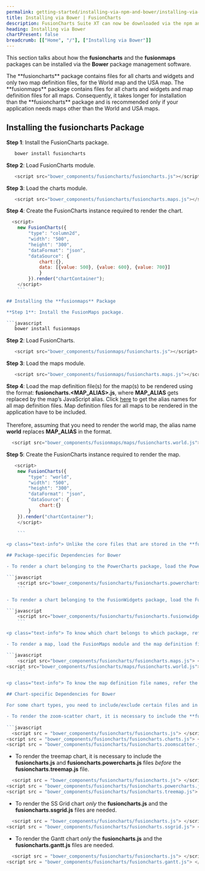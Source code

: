 ```yaml
---
permalink: getting-started/installing-via-npm-and-bower/installing-via-bower.html
title: Installing via Bower | FusionCharts
description: FusionCharts Suite XT can now be downloaded via the npm and Bower package managers. This section talks about installing FusionCharts Suite XT via Bower.
heading: Installing via Bower
chartPresent: false
breadcrumb: [["Home", "/"], ["Installing via Bower"]]
---
```


This section talks about how the **fusioncharts** and the **fusionmaps** packages can be installed via the **Bower** package management software.

<p class="text-info"> The **fusioncharts** package contains files for all charts and widgets and only two map definition files, for the World map and the USA map. The **fusionmaps** package contains files for all charts and widgets and map definition files for all maps. Consequently, it takes longer for installation than the **fusioncharts** package and is recommended only if your application needs maps other than the World and USA maps.</p>

## Installing the **fusioncharts** Package

**Step 1**: Install the FusionCharts package.

```javascript 
   bower install fusioncharts
   ```
   
**Step 2**: Load FusionCharts module.

```javascript 
   <script src="bower_components/fusioncharts/fusioncharts.js"></script>
   ```
   
**Step 3**: Load the charts module.

```javascript 
   <script src="bower_components/fusioncharts/fusioncharts.maps.js"></script>
   ```
   
**Step 4**: Create the FusionCharts instance required to render the chart.

```javascript
  <script>
	new FusionCharts({
		"type": "column2d",
		"width": "500",
		"height": "300",
		"dataFormat": "json",
		"dataSource": {
			chart:{},
			data: [{value: 500}, {value: 600}, {value: 700}]
			}
		}).render("chartContainer");
	</script>
	```

## Installing the **fusionmaps** Package

**Step 1**: Install the FusionMaps package.

```javascript
   bower install fusionmaps
   ```
   
**Step 2**: Load FusionCharts.
```javascript
   <script src="bower_components/fusionmaps/fusioncharts.js"></script>
   ```
   
**Step 3**: Load the maps module.
   
```javascript
   <script src="bower_components/fusionmaps/fusioncharts.maps.js"></script>
   ```
   
**Step 4**: Load the map definition file(s) for the map(s) to be rendered using the format: **fusioncharts.&lt;MAP_ALIAS&gt;.js**, where **MAP_ALIAS** gets replaced by the map’s JavaScript alias. Click [here](http://www.fusioncharts.com/dev/getting-started/list-of-maps.html) to get the alias names for all map definition files. Map definition files for all maps to be rendered in the application have to be included. <br> <br> Therefore, assuming that you need to render the world map, the alias name __world__ replaces __MAP_ALIAS__ in the format.

```javascript
  <script src="bower_components/fusionmaps/maps/fusioncharts.world.js"></script>
  ```

**Step 5**: Create the FusionCharts instance required to render the map.

```javascript
   <script>
	new FusionCharts({
		"type": "world",
		"width": "500",
		"height": "300",
		"dataFormat": "json",
		"dataSource": {
			chart:{}
		}
	}).render("chartContainer");
	</script>

	```

<p class="text-info"> Unlike the core files that are stored in the **fusioncharts** directory, all map definition files are stored in the **maps** directory and are required to be fetched from there. </p>

## Package-specific Dependencies for Bower

- To render a chart belonging to the PowerCharts package, load the PowerCharts module:

```javascript
	<script src="bower_components/fusioncharts/fusioncharts.powercharts.js"> </script>
	```

- To render a chart belonging to the FusionWidgets package, load the FusionWidgets module:

```javascript
	<script src="bower_components/fusioncharts/fusioncharts.fusionwidgets.js"> </script>
	```

<p class="text-info"> To know which chart belongs to which package, refer the [list of charts](http://www.fusioncharts.com/dev/getting-started/list-of-charts.html). </p>

- To render a map, load the FusionMaps module and the map definition file for that map:

```javascript
	<script src="bower_components/fusioncharts/fusioncharts.maps.js"> </script>
<script src="bower_components/fusioncharts/maps/fusioncharts.world.js"> </script>
	```

<p class="text-info"> To know the map definition file names, refer the [list of maps](http://www.fusioncharts.com/dev/getting-started/list-of-maps.html). </p>

## Chart-specific Dependencies for Bower

For some chart types, you need to include/exclude certain files and in a certain order. These chart types and the corresponding files are mentioned below:

- To render the zoom-scatter chart, it is necessary to include the **fusioncharts.js** and **fusioncharts.charts.js** files _before_ the **fusioncharts.zoomscatter.js** file.
  
```javascript
  <script src = "bower_components/fusioncharts/fusioncharts.js"> </script> 
<script src = "bower_components/fusioncharts/fusioncharts.charts.js"> </script>  
<script src = "bower_components/fusioncharts/fusioncharts.zoomscatter.js"> </script>
  ```

- To render the treemap chart, it is necessary to include the **fusioncharts.js** and **fusioncharts.powercharts.js** files _before_ the **fusioncharts.treemap.js** file.

```javascript
  <script src = "bower_components/fusioncharts/fusioncharts.js"> </script>  
<script src = "bower_components/fusioncharts/fusioncharts.powercharts.js"> </script>  
<script src = "bower_components/fusioncharts/fusioncharts.treemap.js"> </script>
  ```

- To render the SS Grid chart _only_ the **fusioncharts.js** and the **fusioncharts.ssgrid.js** files are needed.

```javascript
  <script src = "bower_components/fusioncharts/fusioncharts.js"> </script>  
<script src = "bower_components/fusioncharts/fusioncharts.ssgrid.js"> </script>
  ```

- To render the Gantt chart _only_ the **fusioncharts.js** and the **fusioncharts.gantt.js** files are needed.

```javascript
  <script src = "bower_components/fusioncharts/fusioncharts.js"> </script>  
<script src = "bower_components/fusioncharts/fusioncharts.gantt.js"> </script>
  ```
